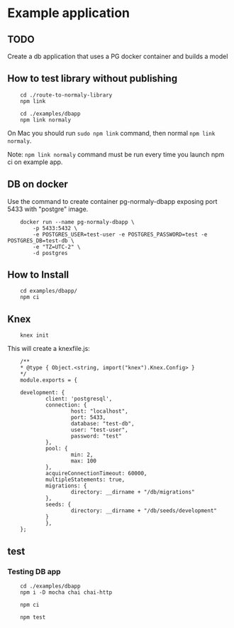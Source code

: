 # Example application

## TODO
Create a db application that uses a PG docker container and builds a model

## How to test library without publishing

        cd ./route-to-normaly-library
        npm link

        cd ./examples/dbapp
        npm link normaly

On Mac you should run `sudo npm link` command, then normal `npm link normaly`.

Note: `npm link normaly` command must be run every time you launch npm ci on example app.

## DB on docker
Use the command to create container pg-normaly-dbapp exposing port 5433 with "postgre" image.

        docker run --name pg-normaly-dbapp \
            -p 5433:5432 \
            -e POSTGRES_USER=test-user -e POSTGRES_PASSWORD=test -e POSTGRES_DB=test-db \
            -e "TZ=UTC-2" \
            -d postgres

## How to Install

        cd examples/dbapp/
        npm ci

## Knex


        knex init

This will create a knexfile.js:


        /**
        * @type { Object.<string, import("knex").Knex.Config> }
        */
        module.exports = {

        development: {
                client: 'postgresql',
                connection: {
                        host: "localhost",
                        port: 5433,
                        database: "test-db",
                        user: "test-user",
                        password: "test"
                },
                pool: {
                        min: 2,
                        max: 100
                },
                acquireConnectionTimeout: 60000,
                multipleStatements: true,
                migrations: {
                        directory: __dirname + "/db/migrations"
                },
                seeds: {
                        directory: __dirname + "/db/seeds/development"
                }
                },
        };

## test
### Testing DB app

        cd ./examples/dbapp
        npm i -D mocha chai chai-http

        npm ci

        npm test

